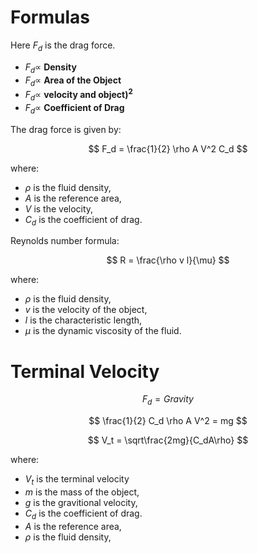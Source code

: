 # Formulas

Here $F_d$ is the drag force.

-  $F_d \propto$ **Density**
-  $F_d \propto$ **Area of the Object**
-  $F_d \propto$ **velocity and object)$^2$**
-  $F_d \propto$ **Coefficient of Drag**

The drag force is given by:

$$
F_d = \frac{1}{2} \rho A V^2 C_d
$$

where:
- $\rho$ is the fluid density,
- $A$ is the reference area,
- $V$ is the velocity,
- $C_d$ is the coefficient of drag.

Reynolds number formula:

$$
R = \frac{\rho v l}{\mu}
$$

where:
- $\rho$ is the fluid density,
- $v$ is the velocity of the object,
- $l$ is the characteristic length,
- $\mu$ is the dynamic viscosity of the fluid.

# Terminal Velocity

$$
F_d = Gravity
$$

$$
\frac{1}{2} C_d \rho A V^2 = mg
$$

$$
V_t = \sqrt\frac{2mg}{C_dA\rho}
$$

where:

- $V_t$ is the terminal velocity
- $m$ is the mass of the object,
- $g$ is the gravitional velocity,
- $C_d$ is the coefficient of drag.
- $A$ is the reference area,
- $\rho$  is the fluid density,
